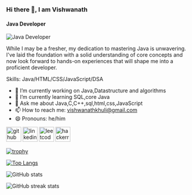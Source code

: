 ### Hi there 👋, I am Vishwanath
#### Java Developer
![Java Developer](https://media.licdn.com/dms/image/D5616AQFhCbhb9doZcw/profile-displaybackgroundimage-shrink_350_1400/0/1680122754282?e=1706745600&v=beta&t=hdAC8p_ebLhcjOL4lSWbbLlsawaHzPDsPxmCpekpDSg)

While I may be a fresher, my dedication to mastering Java is unwavering. I've laid the foundation with a solid understanding of core concepts and now look forward to hands-on experiences that will shape me into a proficient developer.

Skills: Java/HTML/CSS/JavaScript/DSA

- 🔭 I’m currently working on Java,Datastructure and algorithms 
- 🌱 I’m currently learning SQL,core Java 
- 💬 Ask me about Java,C,C++,sql,html,css,JavaScript 
- 📫 How to reach me: vishwanathkhuli@gmail.com 
- 😄 Pronouns: he/him 


[<img src='https://cdn.jsdelivr.net/npm/simple-icons@3.0.1/icons/github.svg' alt='github' height='40'>](https://github.com/vishwanathkhuli)  [<img src='https://cdn.jsdelivr.net/npm/simple-icons@3.0.1/icons/linkedin.svg' alt='linkedin' height='40'>](https://www.linkedin.com/in/Vishwanathkhuli/)  [<img src='https://cdn.jsdelivr.net/npm/simple-icons@3.0.1/icons/leetcode.svg' alt='leetcode' height='40'>](https://leetcode.com/vishwanathkhuli/)  [<img src='https://cdn.jsdelivr.net/npm/simple-icons@3.0.1/icons/hackerrank.svg' alt='hackerrank' height='40'>](https://www.hackerrank.com/profile/vishwanathkhuli1)  

[![trophy](https://github-profile-trophy.vercel.app/?username=vishwanathkhuli)](https://github.com/ryo-ma/github-profile-trophy)

[![Top Langs](https://github-readme-stats.vercel.app/api/top-langs/?username=vishwanathkhuli)](https://github.com/anuraghazra/github-readme-stats)

![GitHub stats](https://github-readme-stats.vercel.app/api?username=vishwanathkhuli&show_icons=true)  

![GitHub streak stats](https://streak-stats.demolab.com/?user=vishwanathkhuli)  

